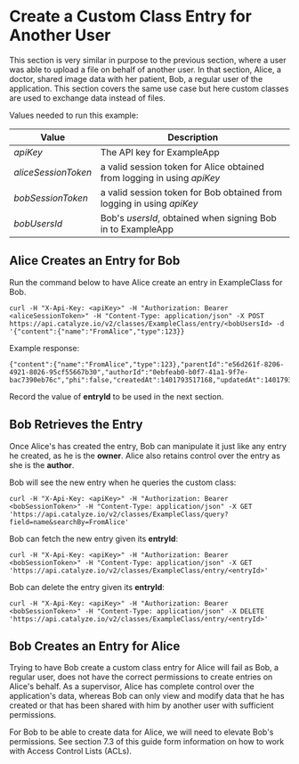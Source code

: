 # Create a Custom Class Entry for Another User

This section is very similar in purpose to the previous section, where a user was able to upload a file on behalf of another user. In that section, Alice, a doctor, shared image data with her patient, Bob, a regular user of the application. This section covers the same use case but here custom classes are used to exchange data instead of files.

Values needed to run this example:

| Value | Description |
| -- | -- |
| *apiKey* | The API key for ExampleApp |
| *aliceSessionToken* | a valid session token for Alice obtained from logging in using *apiKey* |
| *bobSessionToken* | a valid session token for Bob obtained from logging in using *apiKey* |
| *bobUsersId* | Bob's *usersId*, obtained when signing Bob in to ExampleApp |

## Alice Creates an Entry for Bob

Run the command below to have Alice create an entry in ExampleClass for Bob.

    curl -H "X-Api-Key: <apiKey>" -H "Authorization: Bearer <aliceSessionToken>" -H "Content-Type: application/json" -X POST https://api.catalyze.io/v2/classes/ExampleClass/entry/<bobUsersId> -d '{"content":{"name":"FromAlice","type":123}}

Example response:

    {"content":{"name":"FromAlice","type":123},"parentId":"e56d261f-8206-4921-8026-95cf55667b30","authorId":"0ebfeab0-b0f7-41a1-9f7e-bac7390eb76c","phi":false,"createdAt":1401793517168,"updatedAt":1401793517168,"entryId":"pWFz8uBYXILw3lWOK4OiisNo6M"}

Record the value of **entryId** to be used in the next section.

## Bob Retrieves the Entry

Once Alice's has created the entry, Bob can manipulate it just like any entry he created, as he is the **owner**. Alice also retains control over the entry as she is the **author**.

Bob will see the new entry when he queries the custom class:

    curl -H "X-Api-Key: <apiKey>" -H "Authorization: Bearer <bobSessionToken>" -H "Content-Type: application/json" -X GET 'https://api.catalyze.io/v2/classes/ExampleClass/query?field=name&searchBy=FromAlice'

Bob can fetch the new entry given its **entryId**:

    curl -H "X-Api-Key: <apiKey>" -H "Authorization: Bearer <bobSessionToken>" -H "Content-Type: application/json" -X GET 'https://api.catalyze.io/v2/classes/ExampleClass/entry/<entryId>'

Bob can delete the entry given its **entryId**:

    curl -H "X-Api-Key: <apiKey>" -H "Authorization: Bearer <bobSessionToken>" -H "Content-Type: application/json" -X DELETE 'https://api.catalyze.io/v2/classes/ExampleClass/entry/<entryId>'

## Bob Creates an Entry for Alice

Trying to have Bob create a custom class entry for Alice will fail as Bob, a regular user, does not have the correct permissions to create entries on Alice's behalf. As a supervisor, Alice has complete control over the application's data, whereas Bob can only view and modify data that he has created or that has been shared with him by another user with sufficient permissions.

For Bob to be able to create data for Alice, we will need to elevate Bob's permissions. See section 7.3 of this guide form information on how to work with Access Control Lists (ACLs).
